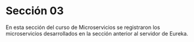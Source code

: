 # Sección 03

En esta sección del curso de Microservicios se registraron los microservicios desarrollados en la sección anterior al servidor de Eureka.

